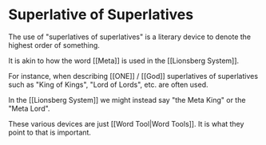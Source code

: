 # Superlative of Superlatives
The use of "superlatives of superlatives" is a literary device to denote the highest order of something. 

It is akin to how the word [[Meta]] is used in the [[Lionsberg System]]. 

For instance, when describing [[ONE]] / [[God]] superlatives of superlatives such as "King of Kings", "Lord of Lords", etc. are often used. 

In the [[Lionsberg System]] we might instead say "the Meta King" or the "Meta Lord". 

These various devices are just [[Word Tool|Word Tools]]. It is what they point to that is important.  
